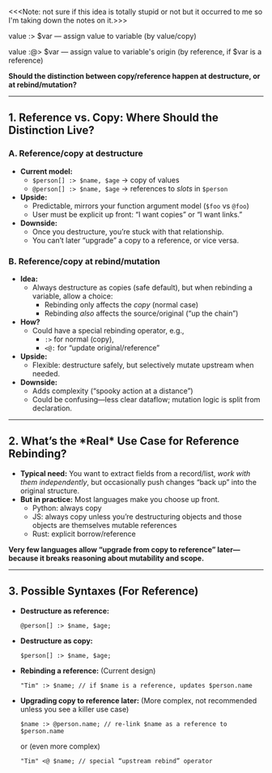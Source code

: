 <<<Note: not sure if this idea is totally stupid or not but it occurred to me so I'm taking down the notes on it.>>>

value :> $var — assign value to variable (by value/copy)

value :@> $var — assign value to variable's origin (by reference, if $var is a reference)

 **Should the distinction between copy/reference happen at destructure, or at rebind/mutation?**


------

## **1. Reference vs. Copy: Where Should the Distinction Live?**

### **A. Reference/copy at destructure**

- **Current model:**
  - `$person[] :> $name, $age` → copy of values
  - `@person[] :> $name, $age` → references to *slots* in `$person`
- **Upside:**
  - Predictable, mirrors your function argument model (`$foo` vs `@foo`)
  - User must be explicit up front: “I want copies” or “I want links.”
- **Downside:**
  - Once you destructure, you’re stuck with that relationship.
  - You can’t later “upgrade” a copy to a reference, or vice versa.

### **B. Reference/copy at rebind/mutation**

- **Idea:**
  - Always destructure as copies (safe default), but when rebinding a variable, allow a choice:
    - Rebinding only affects the *copy* (normal case)
    - Rebinding *also* affects the source/original (“up the chain”)
- **How?**
  - Could have a special rebinding operator, e.g.,
    - `:>` for normal (copy),
    - `<@:` for “update original/reference”
- **Upside:**
  - Flexible: destructure safely, but selectively mutate upstream when needed.
- **Downside:**
  - Adds complexity (“spooky action at a distance”)
  - Could be confusing—less clear dataflow; mutation logic is split from declaration.

------

## **2. What’s the \*Real\* Use Case for Reference Rebinding?**

- **Typical need:** You want to extract fields from a record/list, *work with them independently*, but occasionally push changes “back up” into the original structure.
- **But in practice:** Most languages make you choose up front.
  - Python: always copy
  - JS: always copy unless you’re destructuring objects and those objects are themselves mutable references
  - Rust: explicit borrow/reference

**Very few languages allow “upgrade from copy to reference” later—because it breaks reasoning about mutability and scope.**

------

## **3. Possible Syntaxes (For Reference)**

- **Destructure as reference:**

  ```
  @person[] :> $name, $age;
  ```

- **Destructure as copy:**

  ```
  $person[] :> $name, $age;
  ```

- **Rebinding a reference:** (Current design)

  ```
  "Tim" :> $name; // if $name is a reference, updates $person.name
  ```

- **Upgrading copy to reference later:** (More complex, not recommended unless you see a killer use case)

  ```
  $name :> @person.name; // re-link $name as a reference to $person.name
  ```

  or (even more complex)

  ```
  "Tim" <@ $name; // special “upstream rebind” operator
  ```
